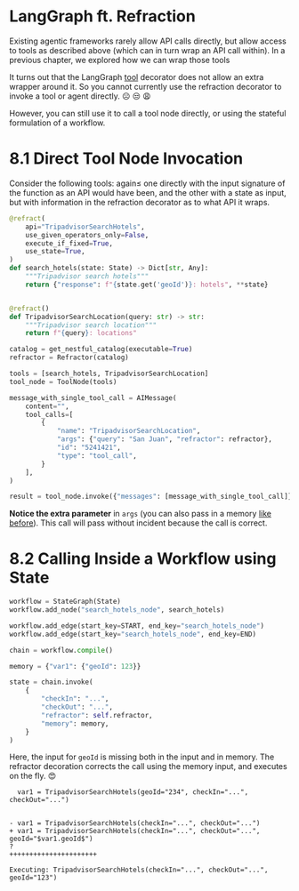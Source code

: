 # LangGraph ft. Refraction

Existing agentic frameworks rarely allow API calls directly, but allow access
to tools as described above (which can in turn wrap an API call within).
In a previous chapter, we explored how we can wrap those tools

It turns out that the LangGraph [tool](https://python.langchain.com/docs/concepts/tools)
decorator does not allow an extra wrapper
around it. So you cannot currently use the refraction decorator to invoke a tool
or agent directly. ☹️ 😒 😩

However, you can still use it to call a tool node directly,
or using the stateful formulation of a workflow.

# 8.1 Direct Tool Node Invocation

Consider the following tools: again≤ one directly with the input signature of the function
as an API would have been, and the other with a state as input, but with information
in the refraction decorator as to what API it wraps.

```python
@refract(
    api="TripadvisorSearchHotels",
    use_given_operators_only=False,
    execute_if_fixed=True,
    use_state=True,
)
def search_hotels(state: State) -> Dict[str, Any]:
    """Tripadvisor search hotels"""
    return {"response": f"{state.get('geoId')}: hotels", **state}


@refract()
def TripadvisorSearchLocation(query: str) -> str:
    """Tripadvisor search location"""
    return f"{query}: locations"
```

```python
catalog = get_nestful_catalog(executable=True)
refractor = Refractor(catalog)

tools = [search_hotels, TripadvisorSearchLocation]
tool_node = ToolNode(tools)

message_with_single_tool_call = AIMessage(
    content="",
    tool_calls=[
        {
            "name": "TripadvisorSearchLocation",
            "args": {"query": "San Juan", "refractor": refractor},
            "id": "5241421",
            "type": "tool_call",
        }
    ],
)

result = tool_node.invoke({"messages": [message_with_single_tool_call]})
```

**Notice the extra parameter** in `args` (you can also pass in a
memory [like before](02.-The-Refraction-API-%7C-Inputs-and-Outputs.md#using-a-memory)).
This call will pass without incident because the call is correct.

# 8.2 Calling Inside a Workflow using State

```python
workflow = StateGraph(State)
workflow.add_node("search_hotels_node", search_hotels)

workflow.add_edge(start_key=START, end_key="search_hotels_node")
workflow.add_edge(start_key="search_hotels_node", end_key=END)

chain = workflow.compile()

memory = {"var1": {"geoId": 123}}

state = chain.invoke(
    {
        "checkIn": "...",
        "checkOut": "...",
        "refractor": self.refractor,
        "memory": memory,
    }
)
```

Here, the input for `geoId` is missing both in the input and in memory. The refractor decoration
corrects the call using the memory input, and executes on the fly. 😍

```
  var1 = TripadvisorSearchHotels(geoId="234", checkIn="...", checkOut="...")


- var1 = TripadvisorSearchHotels(checkIn="...", checkOut="...")
+ var1 = TripadvisorSearchHotels(checkIn="...", checkOut="...", geoId="$var1.geoId$")
?                                                             ++++++++++++++++++++++
```

```
Executing: TripadvisorSearchHotels(checkIn="...", checkOut="...", geoId="123")
```

